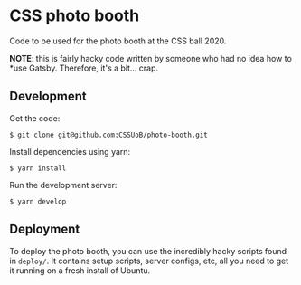 # CSS photo booth

Code to be used for the photo booth at the CSS ball 2020.

**NOTE**: this is fairly hacky code written by someone who had no idea how to
*use Gatsby. Therefore, it's a bit... crap.

## Development

Get the code:

    $ git clone git@github.com:CSSUoB/photo-booth.git

Install dependencies using yarn:

    $ yarn install

Run the development server:

    $ yarn develop

## Deployment

To deploy the photo booth, you can use the incredibly hacky scripts found in
`deploy/`. It contains setup scripts, server configs, etc, all you need to
get it running on a fresh install of Ubuntu.
